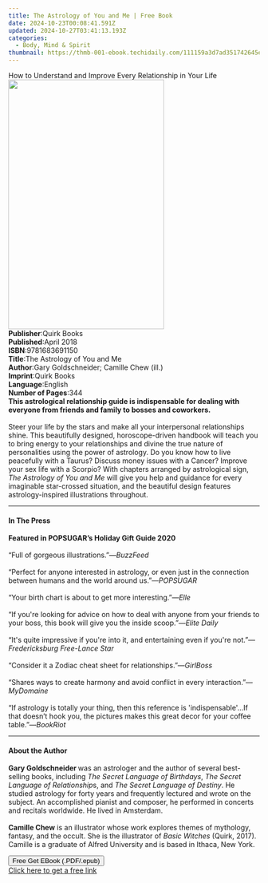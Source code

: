 ```yaml
---
title: The Astrology of You and Me | Free Book
date: 2024-10-23T00:08:41.591Z
updated: 2024-10-27T03:41:13.193Z
categories:
  - Body, Mind & Spirit
thumbnail: https://thmb-001-ebook.techidaily.com/111159a3d7ad351742645e01a99e27bf3bb60c410684df8f4306c86ddf1f3a36.jpg
---
```

<main id="book-container">
  <div class="flex flex-col">
    <div class="book-brief flex-1 py-6 px-4 sm:p-6 md:py-10 md:px-8">
      <!-- brief-->
      <div class="book-brief-main">
        How to Understand and Improve Every Relationship in Your Life
      </div>
    </div>
    <div
      class="book-meta-info flex-1 grid gap-4 col-start-1 col-end-3 row-start-1 sm:mb-6 sm:grid-cols-4 lg:gap-6 lg:col-start-2 lg:row-end-6 lg:row-span-6 lg:mb-0"
    >
      <div
        class="book-meta-info-left place-content-center mt-4 p-4 text-sm leading-6 col-start-2 col-span-2 dark:text-slate-400"
      >
        <img
          class="w-full h-500 object-cover rounded-lg sm:h-255 sm:col-span-2 lg:col-span-full"
          src="https://img-001-ebook.techidaily.com/7022f3f2c18e5cda932c6e4abb704d6f3f2a0c410c4de328d48541370e1cb246.jpg"
          alt=""
          width="312"
          height="500"
        />
      </div>
      <div
        class="book-meta-info-right mt-2 col-start-1 row-start-2 col-span-3 self-center"
      >
        <!-- meta data  -->
        <div class="flex flex-col px-4 md:px-8">
          <div class="flex-1">
            <strong>Publisher</strong>:<span class="px-2">Quirk Books</span>
          </div>
          <div class="flex-1">
            <strong>Published</strong>:<span class="px-2">April 2018</span>
          </div>
          <div class="flex-1">
            <strong>ISBN</strong>:<span class="px-2">9781683691150</span>
          </div>
          <div class="flex-1">
            <strong>Title</strong>:<span class="px-2"
              >The Astrology of You and Me</span
            >
          </div>
          <div class="flex-1">
            <strong>Author</strong>:<span class="px-2"
              >Gary Goldschneider; Camille Chew (ill.)</span
            >
          </div>
          <div class="flex-1">
            <strong>Imprint</strong>:<span class="px-2">Quirk Books</span>
          </div>
          <div class="flex-1">
            <strong>Language</strong>:<span class="px-2">English</span>
          </div>
          <div class="flex-1">
            <strong>Number of Pages</strong>:<span class="px-2">344</span>
          </div>
        </div>
      </div>
    </div>
    <div class="book-description flex-1 py-6 px-4 sm:p-6 md:py-10 md:px-8">
      <div class="book-description-main">
        <div accordion-content="" id="description">
          <b
            >This&nbsp;astrological&nbsp;relationship guide is indispensable for
            dealing with everyone from friends and family to bosses and
            coworkers.&nbsp;</b
          ><br />&nbsp;<br />Steer your life by the stars and make all your
          interpersonal relationships shine. This beautifully designed,
          horoscope-driven handbook will teach you to bring energy to your
          relationships and divine the true nature of personalities using the
          power of astrology. Do you know how to live peacefully with a Taurus?
          Discuss money issues with a Cancer? Improve your sex life with a
          Scorpio? With chapters arranged by astrological sign,
          <i>The Astrology of You and Me</i> will give you help and guidance for
          every imaginable star-crossed situation, and the beautiful design
          features astrology-inspired illustrations throughout.
        </div>
      </div>
    </div>
    <div class="book-excerpts flex-1 py-6 px-4 sm:p-6 md:py-10 md:px-8">
      <!-- excerpts-->
      <div class="book-excerpts-main">
        <hr />
        <h4 class="placeholder placeholder-heading">
          <span>In The Press</span>
        </h4>
        <p>
          <b>Featured in POPSUGAR’s Holiday Gift Guide 2020</b><br /><br />“Full
          of gorgeous illustrations.”—<i>BuzzFeed<br /></i><br />“Perfect for
          anyone interested in astrology, or even just in the connection between
          humans and the world around us.”—<i>POPSUGAR<br /></i><br />“Your
          birth chart is about to get more interesting.”—<i>Elle<br /></i
          ><br />“If you're looking for advice on how to deal with anyone from
          your friends to your boss, this book will give you the inside
          scoop.”—<i>Elite Daily</i><br /><br />“It's quite impressive if you're
          into it, and entertaining even if you're not.”—<i
            >Fredericksburg Free-Lance Star</i
          ><br /><br />“Consider it a Zodiac cheat sheet for
          relationships.”—<i>GirlBoss&nbsp;&nbsp;&nbsp;</i>&nbsp;<br /><br />“Shares
          ways to create harmony and avoid conflict in every interaction.”—<i
            >MyDomaine<br /></i
          ><br />“If astrology is totally your thing, then this reference is
          'indispensable'...If that doesn’t hook you, the pictures makes this
          great decor for your coffee table.”—<i>BookRiot&nbsp;</i>
        </p>
      </div>
    </div>
    <div class="book-about-author flex-1 py-6 px-4 sm:p-6 md:py-10 md:px-8">
      <!-- about author-->
      <div class="book-main-author-main">
        <hr />
        <h4 class="placeholder placeholder-heading">
          <span>About the Author</span>
        </h4>
        <p>
          <b>Gary Goldschneider </b>was an astrologer and the author of several
          best-selling books, including <i>The Secret Language of Birthdays</i>,
          <i>The Secret Language of Relationship</i>s, and
          <i>The Secret Language of Destiny</i>. He studied astrology for forty
          years and frequently lectured and wrote on the subject. An
          accomplished pianist and composer, he performed in concerts and
          recitals worldwide. He lived in Amsterdam. <br /><br /><b
            >Camille Chew</b
          >
          is an illustrator whose work explores themes of mythology, fantasy,
          and the occult. She is the illustrator of <i>Basic Witches</i> (Quirk,
          2017). Camille is a graduate of Alfred University and is based in
          Ithaca, New York.
        </p>
      </div>
    </div>
    <div class="book-free-get flex-1 py-6 px-4 sm:p-6 md:py-10 md:px-8">
      <button
        id="btn-free-get"
        class="bg-blue-500 hover:bg-blue-700 text-white font-bold py-2 px-4 rounded"
      >
        Free Get EBook (.PDF/.epub)
      </button>
      <div id="countdown-display" class="px-2 text-lg mt-2"></div>
      <a
        id="free-link"
        class="hidden bg-blue-500 hover:bg-blue-700 text-white font-bold py-2 px-4 rounded"
        href="https://www.ebooks.com/en-us/book/96116469/the-astrology-of-you-and-me/gary-goldschneider/"
        target="_blank"
        >Click here to get a free link</a
      >
    </div>
    <script>
      let countdownTime = 0;
      let countdownInterval = null;
      document
        .getElementById('btn-free-get')
        .addEventListener('click', startCountdown);
      function startCountdown() {
        countdownTime = new Date().getTime() + 60000 * 3;
        countdownInterval = setInterval(updateCountdown, 1000);
        document.getElementById('btn-free-get').disabled = true;
        document
          .getElementById('btn-free-get')
          .classList.add('bg-gray-500', 'cursor-not-allowed');
      }
      function updateCountdown() {
        let currentTime = new Date().getTime();
        let timeLeft = countdownTime - currentTime;
        let secondsLeft = Math.floor(timeLeft / 1000);
        document.getElementById('countdown-display').innerHTML =
          `Remaining time: ${secondsLeft} seconds.`;
        if (secondsLeft <= 0) {
          clearInterval(countdownInterval);
          document.getElementById('btn-free-get').classList.add('hidden');
          document.getElementById('free-link').classList.remove('hidden');
          document.getElementById('countdown-display').innerHTML = '';
        }
      }
    </script>
  </div>
</main>

<ins class="adsbygoogle"
      style="display:block"
      data-ad-client="ca-pub-7571918770474297"
      data-ad-slot="8358498916"
      data-ad-format="auto"
      data-full-width-responsive="true"></ins>
    